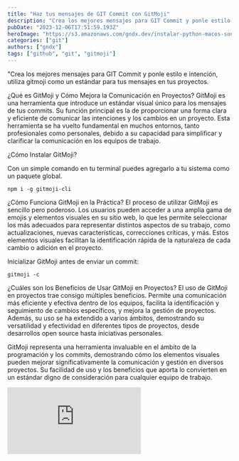 ```yaml
---
title: "Haz tus mensajes de GIT Commit con GitMoji"
description: "Crea los mejores mensajes para GIT Commit y ponle estilo e intención, utiliza gitmoji como un estándar para tus mensajes."
pubDate: "2023-12-06T17:51:59.193Z"
heroImage: "https://s3.amazonaws.com/gndx.dev/instalar-python-macos-sonoma.png"
categories: ["git"]
authors: ["gndx"]
tags: ["github", "git", "gitmoji"]
---
```


"Crea los mejores mensajes para GIT Commit y ponle estilo e intención, utiliza gitmoji como un estándar para tus mensajes en tus proyectos.

¿Qué es GitMoji y Cómo Mejora la Comunicación en Proyectos?
GitMoji es una herramienta que introduce un estándar visual único para los mensajes de tus commits. Su función principal es la de proporcionar una forma clara y eficiente de comunicar las intenciones y los cambios en un proyecto. Esta herramienta se ha vuelto fundamental en muchos entornos, tanto profesionales como personales, debido a su capacidad para simplificar y clarificar la comunicación en los equipos de trabajo.

¿Cómo Instalar GitMoji?

Con un simple comando en tu terminal puedes agregarlo a tu sistema como un paquete global.

```
npm i -g gitmoji-cli
```


¿Cómo Funciona GitMoji en la Práctica?
El proceso de utilizar GitMoji es sencillo pero poderoso. Los usuarios pueden acceder a una amplia gama de emojis y elementos visuales en su sitio web, lo que les permite seleccionar los más adecuados para representar distintos aspectos de su trabajo, como actualizaciones, nuevas características, correcciones críticas, y más. Estos elementos visuales facilitan la identificación rápida de la naturaleza de cada cambio o adición en el proyecto.

Inicializar GitMoji antes de enviar un commit:

```
gitmoji -c
```

¿Cuáles son los Beneficios de Usar GitMoji en Proyectos?
El uso de GitMoji en proyectos trae consigo múltiples beneficios. Permite una comunicación más eficiente y efectiva dentro de los equipos, facilita la identificación y seguimiento de cambios específicos, y mejora la gestión de proyectos. Además, su uso se ha extendido a varios ámbitos, demostrando su versatilidad y efectividad en diferentes tipos de proyectos, desde desarrollos open source hasta iniciativas personales.

GitMoji representa una herramienta invaluable en el ámbito de la programación y los commits, demostrando cómo los elementos visuales pueden mejorar significativamente la comunicación y gestión en diversos proyectos. Su facilidad de uso y los beneficios que aporta lo convierten en un estándar digno de consideración para cualquier equipo de trabajo.

<div className="video-wrapper">
	<iframe
		src="https://www.youtube.com/embed/P-M7ZGa22sI"
		title="YouTube video player"
		frameborder="0"
		allow="accelerometer; autoplay; clipboard-write; encrypted-media; gyroscope; picture-in-picture"
		allowfullscreen
	></iframe>
</div>
